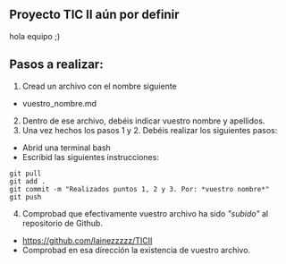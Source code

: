 ## Proyecto TIC II aún por definir

hola equipo ;)

## Pasos a realizar:

1. Cread un archivo con el nombre siguiente
- vuestro_nombre.md
2. Dentro de ese archivo, debéis indicar vuestro nombre y apellidos.
3. Una vez hechos los pasos 1 y 2. Debéis realizar los siguientes pasos:
- Abrid una terminal bash
- Escribid las siguientes instrucciones:

```bash:
git pull
git add .
git commit -m "Realizados puntos 1, 2 y 3. Por: *vuestro nombre*"
git push
```
4. Comprobad que efectivamente vuestro archivo ha sido *"subido"* al repositorio de Github.
- https://github.com/lainezzzzz/TICII
- Comprobad en esa dirección la existencia de vuestro archivo.
